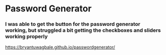 # Password Generator

### I was able to get the button for the password generator working, but struggled a bit getting the checkboxes and sliders working properly

https://bryantuwagbale.github.io/passwordgenerator/
